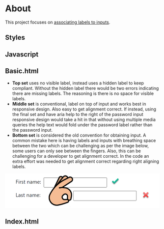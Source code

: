 # About

This project focuses on [associating labels to inputs](https://www.w3.org/WAI/WCAG21/Techniques/html/H44).

## Styles

## Javascript


## Basic.html

- **Top set** uses no visible label, instead uses a hidden label to keep compliant. Without the hidden label there would be two errors indicating there are missing labels. The reasoning is there is no space for visible labels.
- **Middle set** is conventional, label on top of input and works best in responsive design. Also easy to get alignment correct. If instead, using the final set and have aria help to the right of the password input responsive design would take a hit in that without using multiple media queries the help text would fold under the password label rather than the password input.
- **Bottom set** is considered the old convention for obtaining input. A common mistake here is having labels and inputs with breathing space between the two which can be challenging as per the image below, some users can only see between the fingers. Also, this can be challenging for a developer to get alignment correct. In the code an extra effort was needed to get alignment correct regarding right aligning labels.


![Figure1](assets/figure1.png)

## Index.html

